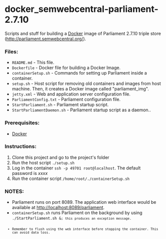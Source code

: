 docker_semwebcentral-parliament-2.7.10
==================

Scripts and stuff for building a <a href="http://www.docker.com/">Docker</a> image of Parliament 2.7.10 triple store (<a href="http://parliament.semwebcentral.org/">http://parliament.semwebcentral.org/</a>).


<h3>Files:</h3>
<ul>
	<li><code>README.md</code> - This file.</li>
	<li><code>Dockerfile</code> - Docker file for building a Docker Image.</li>
	<li><code>containerSetup.sh</code> - Commands for setting up Parliament inside a container.</li>
	<li><code>setup.sh</code> - Host script for removing old containers and images from host machine. Then, it creates a Docker image called "parliament_img".</li>
	<li><code>jetty.xml</code> - Web and application server configuration file.</li>
	<li><code>ParliamentConfig.txt</code> - Parliament configuration file.</li>
	<li><code>StartParliament.sh</code> - Parliament startup script.</li>
	<li><code>StartParliamentDaemon.sh</code> - Parliament startup script as a daemon..</li>
</ul>

<h3>Prerequisites:</h3>
<ul>
	<li><a href="http://www.docker.com/">Docker</a></li>
</ul>


<h3>Instructions:</h3>
<ol>
	<li>Clone this project and go to the project's folder</li>
	<li>Run the host script <code>./setup.sh</code>
	<li>Log in the container <code>ssh -p 49701 root@localhost</code>. The default password is <em>xxxx</em></li>
	<li>Run the container script <code>/home/root/./containerSetup.sh</code></li>	
</ol>

<h3>NOTES:</h3>
<ul>
	<li>Parliament runs on port 8089. The application web interface would be available at <a href="http://localhost:8089/parliament">http://localhost:8089/parliament</a>.</li>
	<li><code>containerSetup.sh</code> runs Parliament on the background by using <code>./StartParliament.sh &<code>; this produces an exception message.</li>
	<li>Remember to flush using the web interface before stopping the container. This can avoid data loss.</li>
</ul>
